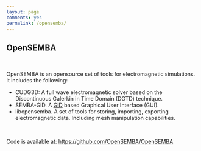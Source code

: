 ```yaml
---
layout: page
comments: yes
permalink: /opensemba/
---
```

<div class="opensemba-content">
    <h2>OpenSEMBA</h2>
    <br/>
    <p>OpenSEMBA is an opensource set of tools for electromagnetic simulations. It includes the following:</p>
    <ul>
        <li>CUDG3D: A full wave electromagnetic solver based on the Discontinuous Galerkin in Time Domain (DGTD) technique.</li>
        <li>SEMBA-GiD. A <a href="http://www.gidhome.com" target="_blank">GiD</a> based Graphical User Interface (GUI).</li>
        <li>libopensemba. A set of tools for storing, importing, exporting electromagnetic data. Including mesh manipulation capabilities.</li>
    </ul>
    <br/>
    <p>
    Code is available at: <a href="https://github.com/OpenSEMBA/OpenSEMBA">https://github.com/OpenSEMBA/OpenSEMBA</a>
    </p>
</div>